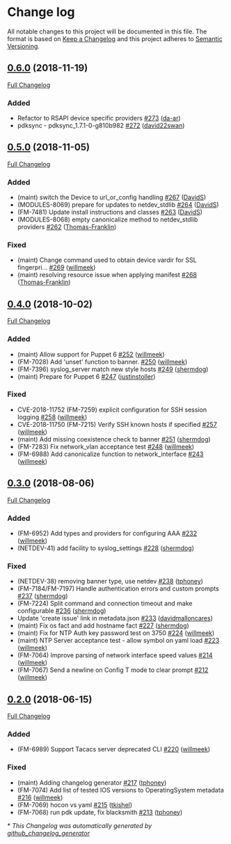 # Change log

All notable changes to this project will be documented in this file. The format is based on [Keep a Changelog](http://keepachangelog.com/en/1.0.0/) and this project adheres to [Semantic Versioning](http://semver.org).

## [0.6.0](https://github.com/puppetlabs/cisco_ios/tree/0.6.0) (2018-11-19)

[Full Changelog](https://github.com/puppetlabs/cisco_ios/compare/0.5.0...0.6.0)

### Added

- Refactor to RSAPI device specific providers [\#273](https://github.com/puppetlabs/cisco_ios/pull/273) ([da-ar](https://github.com/da-ar))
- pdksync - pdksync\_1.7.1-0-g810b982 [\#272](https://github.com/puppetlabs/cisco_ios/pull/272) ([david22swan](https://github.com/david22swan))

## [0.5.0](https://github.com/puppetlabs/cisco_ios/tree/0.5.0) (2018-11-05)

[Full Changelog](https://github.com/puppetlabs/cisco_ios/compare/0.4.0...0.5.0)

### Added

- \(maint\) switch the Device to url\_or\_config handling [\#267](https://github.com/puppetlabs/cisco_ios/pull/267) ([DavidS](https://github.com/DavidS))
- \(MODULES-8069\) prepare for updates to netdev\_stdlib [\#264](https://github.com/puppetlabs/cisco_ios/pull/264) ([DavidS](https://github.com/DavidS))
- \(FM-7481\) Update install instructions and classes [\#263](https://github.com/puppetlabs/cisco_ios/pull/263) ([DavidS](https://github.com/DavidS))
- \(MODULES-8068\) empty canonicalize method to netdev\_stdlib providers [\#262](https://github.com/puppetlabs/cisco_ios/pull/262) ([Thomas-Franklin](https://github.com/Thomas-Franklin))

### Fixed

- \(maint\) Change command used to obtain device vardir for SSL fingerpri… [\#269](https://github.com/puppetlabs/cisco_ios/pull/269) ([willmeek](https://github.com/willmeek))
- \(maint\) resolving resource issue when applying manifest [\#268](https://github.com/puppetlabs/cisco_ios/pull/268) ([Thomas-Franklin](https://github.com/Thomas-Franklin))

## [0.4.0](https://github.com/puppetlabs/cisco_ios/tree/0.4.0) (2018-10-02)

[Full Changelog](https://github.com/puppetlabs/cisco_ios/compare/0.3.0...0.4.0)

### Added

- \(maint\) Allow support for Puppet 6 [\#252](https://github.com/puppetlabs/cisco_ios/pull/252) ([willmeek](https://github.com/willmeek))
- \(FM-7028\) Add 'unset' function to banner. [\#250](https://github.com/puppetlabs/cisco_ios/pull/250) ([willmeek](https://github.com/willmeek))
- \(FM-7396\) syslog\_server match new style hosts [\#249](https://github.com/puppetlabs/cisco_ios/pull/249) ([shermdog](https://github.com/shermdog))
- \(maint\) Prepare for Puppet 6 [\#247](https://github.com/puppetlabs/cisco_ios/pull/247) ([justinstoller](https://github.com/justinstoller))

### Fixed

- CVE-2018-11752 \(FM-7259\) explicit configuration for SSH session logging [\#258](https://github.com/puppetlabs/cisco_ios/pull/258) ([willmeek](https://github.com/willmeek))
- CVE-2018-11750 \(FM-7215\) Verify SSH known hosts if specified [\#257](https://github.com/puppetlabs/cisco_ios/pull/257) ([willmeek](https://github.com/willmeek))
- \(maint\) Add missing coexistence check to banner [\#251](https://github.com/puppetlabs/cisco_ios/pull/251) ([shermdog](https://github.com/shermdog))
- \(FM-7283\) Fix network\_vlan acceptance test [\#248](https://github.com/puppetlabs/cisco_ios/pull/248) ([willmeek](https://github.com/willmeek))
- \(FM-6988\) Add canonicalize function to network\_interface [\#243](https://github.com/puppetlabs/cisco_ios/pull/243) ([willmeek](https://github.com/willmeek))

## [0.3.0](https://github.com/puppetlabs/cisco_ios/tree/0.3.0) (2018-08-06)

[Full Changelog](https://github.com/puppetlabs/cisco_ios/compare/0.2.0...0.3.0)

### Added

- \(FM-6952\) Add types and providers for configuring AAA [\#232](https://github.com/puppetlabs/cisco_ios/pull/232) ([willmeek](https://github.com/willmeek))
- \(NETDEV-41\) add facility to syslog\_settings [\#228](https://github.com/puppetlabs/cisco_ios/pull/228) ([shermdog](https://github.com/shermdog))

### Fixed

- \(NETDEV-38\) removing banner type, use netdev [\#238](https://github.com/puppetlabs/cisco_ios/pull/238) ([tphoney](https://github.com/tphoney))
- \(FM-7184/FM-7197\) Handle authentication errors and custom prompts [\#237](https://github.com/puppetlabs/cisco_ios/pull/237) ([shermdog](https://github.com/shermdog))
- \(FM-7224\) Split command and connection timeout and make configurable [\#236](https://github.com/puppetlabs/cisco_ios/pull/236) ([shermdog](https://github.com/shermdog))
- Update 'create issue' link in metadata.json [\#233](https://github.com/puppetlabs/cisco_ios/pull/233) ([davidmalloncares](https://github.com/davidmalloncares))
- \(maint\) Fix os fact and add hostname fact [\#227](https://github.com/puppetlabs/cisco_ios/pull/227) ([shermdog](https://github.com/shermdog))
- \(maint\) Fix for NTP Auth key password test on 3750 [\#224](https://github.com/puppetlabs/cisco_ios/pull/224) ([willmeek](https://github.com/willmeek))
- \(maint\) NTP Server acceptance test - allow symbol on yaml load [\#223](https://github.com/puppetlabs/cisco_ios/pull/223) ([willmeek](https://github.com/willmeek))
- \(FM-7064\) Improve parsing of network interface speed values [\#214](https://github.com/puppetlabs/cisco_ios/pull/214) ([willmeek](https://github.com/willmeek))
- \(FM-7067\) Send a newline on Config T mode to clear prompt [\#212](https://github.com/puppetlabs/cisco_ios/pull/212) ([willmeek](https://github.com/willmeek))

## [0.2.0](https://github.com/puppetlabs/cisco_ios/tree/0.2.0) (2018-06-15)

[Full Changelog](https://github.com/puppetlabs/cisco_ios/compare/0.1.0...0.2.0)

### Added

- \(FM-6989\) Support Tacacs server deprecated CLI [\#220](https://github.com/puppetlabs/cisco_ios/pull/220) ([willmeek](https://github.com/willmeek))

### Fixed

- \(maint\) Adding changelog generator [\#217](https://github.com/puppetlabs/cisco_ios/pull/217) ([tphoney](https://github.com/tphoney))
- \(FM-7074\) Add list of tested IOS versions to OperatingSystem metadata [\#216](https://github.com/puppetlabs/cisco_ios/pull/216) ([willmeek](https://github.com/willmeek))
- \(FM-7069\) hocon vs yaml [\#215](https://github.com/puppetlabs/cisco_ios/pull/215) ([tkishel](https://github.com/tkishel))
- \(FM-7068\) run pdk update, fix blacksmith [\#213](https://github.com/puppetlabs/cisco_ios/pull/213) ([tphoney](https://github.com/tphoney))




\* *This Changelog was automatically generated by [github_changelog_generator](https://github.com/github-changelog-generator/github-changelog-generator)*
